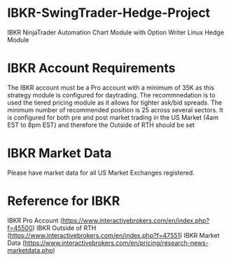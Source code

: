 # IBKR-SwingTrader-Hedge-Project
IBKR NinjaTrader Automation Chart Module with Option Writer Linux Hedge Module 

# IBKR Account Requirements
The IBKR account must be a Pro account with a minimum of 35K as this strategy module is configured for daytrading.
The recommnedation is to used the tiered pricing module as it allows for tighter ask/bid spreads. 
The minimum number of recommended position is 25 across several sectors.
It is configured for both pre and post market trading in the US Market (4am EST to 8pm EST) and therefore the Outside of RTH should be set

# IBKR Market Data
Please have market data for all US Market Exchanges registered.

# Reference for IBKR
IBKR Pro Account (https://www.interactivebrokers.com/en/index.php?f=45500)
IBKR Outside of RTH (https://www.interactivebrokers.com/en/index.php?f=47551)
IBKR Market Data (https://www.interactivebrokers.com/en/pricing/research-news-marketdata.php)
